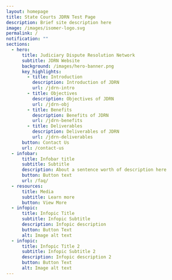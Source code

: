 ```yaml
---
layout: homepage
title: State Courts JDRN Test Page
description: Brief site description here
image: /images/isomer-logo.svg
permalink: /
notification: ""
sections:
  - hero:
      title: Judiciary Dispute Resolution Network
      subtitle: JDRN Website
      background: /images/hero-banner.png
      key_highlights:
        - title: Introduction
          description: Introduction of JDRN
          url: /jdrn-intro
        - title: Objectives
          description: Objectives of JDRN
          url: /jdrn-obj
        - title: Benefits
          description: Benefits of JDRN
          url: /jdrn-benefits
        - title: Deliverables
          description: Deliverables of JDRN
          url: /jdrn-deliverables
      button: Contact Us
      url: /contact-us
  - infobar:
      title: Infobar title
      subtitle: Subtitle
      description: About a sentence worth of description here
      button: Button text
      url: /faq/
  - resources:
      title: Media
      subtitle: Learn more
      button: View More
  - infopic:
      title: Infopic Title
      subtitle: Infopic Subtitle
      description: Infopic description
      button: Button Text
      alt: Image alt text
  - infopic:
      title: Infopic Title 2
      subtitle: Infopic Subtitle 2
      description: Infopic description 2
      button: Button Text
      alt: Image alt text
---
```

